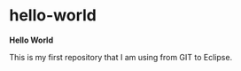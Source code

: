 # hello-world
<B>Hello World</B></br>
<P>This is my first repository that I am using from GIT to Eclipse.</P>